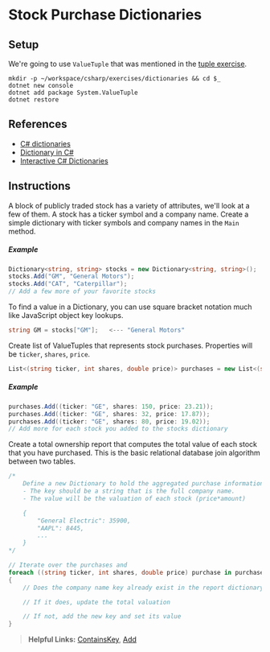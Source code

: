 # Stock Purchase Dictionaries

## Setup

We're going to use `ValueTuple` that was mentioned in the [tuple exercise](./02_TUPLES.md).

```
mkdir -p ~/workspace/csharp/exercises/dictionaries && cd $_
dotnet new console
dotnet add package System.ValueTuple
dotnet restore
```

## References

* [C# dictionaries](https://msdn.microsoft.com/en-us/library/xfhwa508(v=vs.110).aspx#Anchor_8)
* [Dictionary in C#](http://www.c-sharpcorner.com/UploadFile/219d4d/dictionary-in-C-Sharp-language/)
* [Interactive C# Dictionaries](http://www.learncs.org/en/Dictionaries)


## Instructions

A block of publicly traded stock has a variety of attributes, we'll look at a few of them. A stock has a ticker symbol and a company name. Create a simple dictionary with ticker symbols and company names in the `Main` method.

##### Example

```cs
Dictionary<string, string> stocks = new Dictionary<string, string>();
stocks.Add("GM", "General Motors");
stocks.Add("CAT", "Caterpillar");
// Add a few more of your favorite stocks
```

To find a value in a Dictionary, you can use square bracket notation much like JavaScript object key lookups.
```cs
string GM = stocks["GM"];   <--- "General Motors"
```

Create list of ValueTuples that represents stock purchases. Properties will be `ticker`, `shares`, `price`.

```cs
List<(string ticker, int shares, double price)> purchases = new List<(string, int, double)>();
```

##### Example

```cs
purchases.Add((ticker: "GE", shares: 150, price: 23.21));
purchases.Add((ticker: "GE", shares: 32, price: 17.87));
purchases.Add((ticker: "GE", shares: 80, price: 19.02));
// Add more for each stock you added to the stocks dictionary
```

Create a total ownership report that computes the total value of each stock that you have purchased. This is the basic relational database join algorithm between two tables.

```cs
/* 
    Define a new Dictionary to hold the aggregated purchase information.
    - The key should be a string that is the full company name.
    - The value will be the valuation of each stock (price*amount)

    {
        "General Electric": 35900,
        "AAPL": 8445,
        ...
    }
*/

// Iterate over the purchases and 
foreach ((string ticker, int shares, double price) purchase in purchases)
{
    // Does the company name key already exist in the report dictionary?

    // If it does, update the total valuation

    // If not, add the new key and set its value
}
```

> **Helpful Links:** [ContainsKey](https://msdn.microsoft.com/en-us/library/kw5aaea4(v=vs.110).aspx), [Add](https://msdn.microsoft.com/en-us/library/k7z0zy8k(v=vs.110).aspx)
 